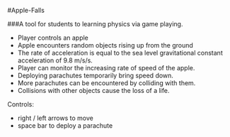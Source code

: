 #Apple-Falls

###A tool for students to learning physics via game playing.

- Player controls an apple
- Apple encounters random objects rising up from the ground
- The rate of acceleration is equal to the sea level gravitational constant acceleration of 9.8 m/s/s.
- Player can monitor the increasing rate of speed of the apple.
- Deploying parachutes temporarily bring speed down.
- More parachutes can be encountered by colliding with them.
- Collisions with other objects cause the loss of a life.

Controls:
- right / left arrows to move
- space bar to deploy a parachute

